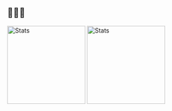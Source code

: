 ## 🙋🏽‍♂️

<div>
  <img height="180em" src="https://github-readme-stats.vercel.app/api?username=Jose-Luan&show_icons=true&theme=dark#gh-dark-mode-only" alt="Stats" />
  <img height="180em" src="https://github-readme-stats.vercel.app/api/top-langs/?username=Jose-Luan&hide_progress=true&theme=dark#gh-dark-mode-only" alt="Stats" />
</div>

<!--
**Jose-Luan/Jose-Luan** is a ✨ _special_ ✨ repository because its `README.md` (this file) appears on your GitHub profile.

Here are some ideas to get you started:

- 🔭 I’m currently working on ...
- 🌱 I’m currently learning ...
- 👯 I’m looking to collaborate on ...
- 🤔 I’m looking for help with ...
- 💬 Ask me about ...
- 📫 How to reach me: ...
- 😄 Pronouns: ...
- ⚡ Fun fact: ...
-->
